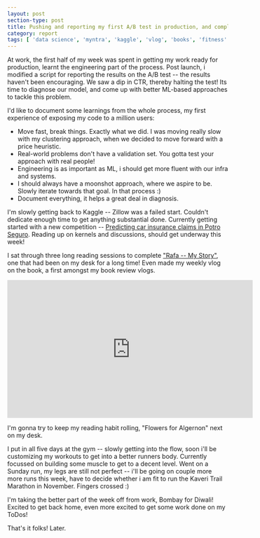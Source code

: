 ```yaml
---
layout: post
section-type: post
title: Pushing and reporting my first A/B test in production, and completing "Rafa" | Weekly Report 59
category: report
tags: [ 'data science', 'myntra', 'kaggle', 'vlog', 'books', 'fitness' ]
---
```


At work, the first half of my week was spent in getting my work ready for production, learnt the engineering part of the process. Post launch, i modified a script for reporting the results on the A/B test -- the results haven't been encouraging. We saw a dip in CTR, thereby halting the test! Its time to diagnose our model, and come up with better ML-based approaches to tackle this problem. 

I'd like to document some learnings from the whole process, my first experience of exposing my code to a million users:
 
 - Move fast, break things. Exactly what we did. I was moving really slow with my clustering approach, when we decided to move forward with a price heuristic. 
 - Real-world problems don't have a validation set. You gotta test your approach with real people! 
 - Engineering is as important as ML, i should get more fluent with our infra and systems.
 - I should always have a moonshot approach, where we aspire to be. Slowly iterate towards that goal. In that process :)
 - Document everything, it helps a great deal in diagnosis.  

I'm slowly getting back to Kaggle -- Zillow was a failed start. Couldn't dedicate enough time to get anything substantial done. Currently getting started with a new competition -- [Predicting car insurance claims in Potro Seguro](https://www.kaggle.com/c/porto-seguro-safe-driver-prediction). Reading up on kernels and discussions, should get underway this week!  

I sat through three long reading sessions to complete ["Rafa -- My Story"](https://www.amazon.in/Rafa-My-Story-Rafael-Nadal/dp/0751547735), one that had been on my desk for a long time! Even made my weekly vlog on the book, a first amongst my book review vlogs. 

<iframe width="560" height="315" src="https://www.youtube.com/embed/iBHbq7jtwV4" frameborder="0" allowfullscreen></iframe>

I'm gonna try to keep my reading habit rolling, "Flowers for Algernon" next on my desk. 

I put in all five days at the gym -- slowly getting into the flow, soon i'll be customizing my workouts to get into a better runners body. Currently focussed on building some muscle to get to a decent level. Went on a Sunday run, my legs are still not perfect -- i'll be going on couple more more runs this week, have to decide whether i am fit to run the Kaveri Trail Marathon in November. Fingers crossed :)

I'm taking the better part of the week off from work, Bombay for Diwali! Excited to get back home, even more excited to get some work done on my ToDos!

That's it folks! Later.